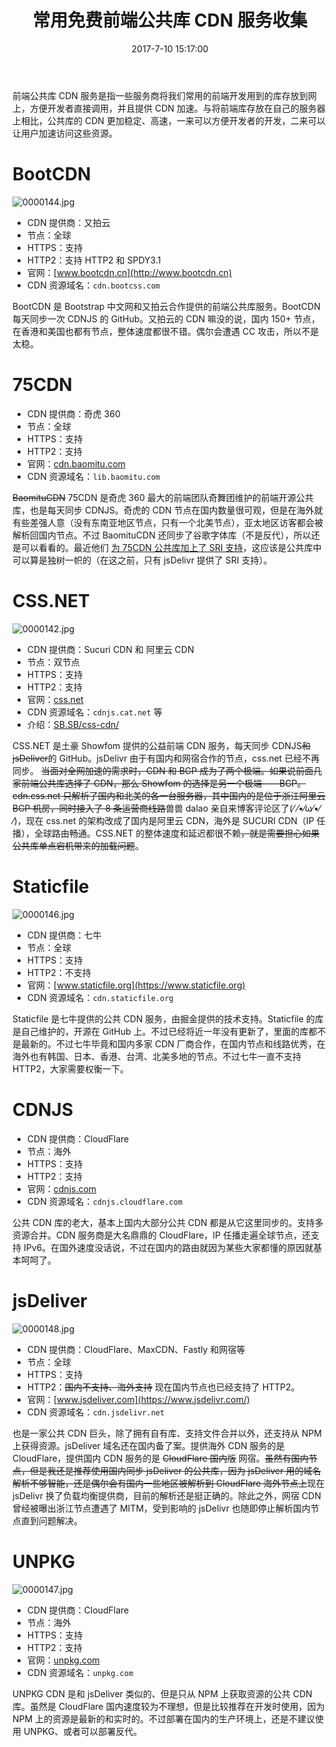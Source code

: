 ﻿---
title: 常用免费前端公共库 CDN 服务收集
tags:
  - Web
  - 免费资源
  - 公共 CDN
categories:
  - 分享镜
date: 2017-7-10 15:17:00
updated: 2017-11-20 10:54:00
description: 前端公共库 CDN 服务是指一些服务商将我们常用的前端开发用到的库存放到网上，方便开发者直接调用，并且提供 CDN 加速。与将前端库存放在自己的服务器上相比，公共库的 CDN 更加稳定、高速，一来可以方便开发者的开发，二来可以让用户加速访问这些资源。
---

前端公共库 CDN 服务是指一些服务商将我们常用的前端开发用到的库存放到网上，方便开发者直接调用，并且提供 CDN 加速。<!-- more -->与将前端库存放在自己的服务器上相比，公共库的 CDN 更加稳定、高速，一来可以方便开发者的开发，二来可以让用户加速访问这些资源。

# BootCDN

![0000144.jpg](https://bbs-static.nfz.yecdn.com/i/0000144.jpg)

- CDN 提供商：又拍云
- 节点：全球
- HTTPS：支持
- HTTP2：支持 HTTP2 和 SPDY3.1
- 官网：[www.bootcdn.cn](http://www.bootcdn.cn)
- CDN 资源域名：`cdn.bootcss.com`

BootCDN 是 Bootstrap 中文网和又拍云合作提供的前端公共库服务。BootCDN 每天同步一次 CDNJS 的 GitHub。又拍云的 CDN 嘛没的说，国内 150+ 节点，在香港和美国也都有节点，整体速度都很不错。偶尔会遭遇 CC 攻击，所以不是太稳。

# 75CDN

- CDN 提供商：奇虎 360
- 节点：全球
- HTTPS：支持
- HTTP2：支持
- 官网：[cdn.baomitu.com](https://cdn.baomitu.com/)
- CDN 资源域名：`lib.baomitu.com`

~~BaomituCDN~~ 75CDN 是奇虎 360 最大的前端团队奇舞团维护的前端开源公共库，也是每天同步 CDNJS。奇虎的 CDN 节点在国内数量很可观，但是在海外就有些差强人意（没有东南亚地区节点，只有一个北美节点），亚太地区访客都会被解析回国内节点。不过 BaomituCDN 还同步了谷歌字体库（不是反代），所以还是可以看看的。最近他们 [为 75CDN 公共库加上了 SRI 支持](https://75team.com/post/75cdn-sri.html)，这应该是公共库中可以算是独树一帜的（在这之前，只有 jsDelivr 提供了 SRI 支持）。

# CSS.NET

![0000142.jpg](https://bbs-static.nfz.yecdn.com/i/0000142.jpg)

- CDN 提供商：Sucuri CDN 和 阿里云 CDN
- 节点：双节点
- HTTPS：支持
- HTTP2：支持
- 官网：[css.net](https://css.net)
- CDN 资源域名：`cdnjs.cat.net` 等
- 介绍：[SB.SB/css-cdn/](https://sb.sb/css-cdn/)

CSS.NET 是土豪 Showfom 提供的公益前端 CDN 服务，每天同步 CDNJS~~和 jsDeliver~~的 GitHub。jsDelivr 由于有国内和网宿合作的节点，css.net 已经不再同步。
~~当面对全网加速的需求时，CDN 和 BGP 成为了两个极端。如果说前面几家前端公共库选择了 CDN，那么 Showfom 的选择是另一个极端——BGP。cdn.css.net 只解析了国内和北美的各一台服务器，其中国内的是位于浙江阿里云 BGP 机房，同时接入了 8 条运营商线路~~兽兽 dalao 亲自来博客评论区了(⁄ ⁄•⁄ω⁄•⁄ ⁄)，现在 css.net 的架构改成了国内是阿里云 CDN，海外是 SUCURI CDN（IP 任播），全球路由畅通。CSS.NET 的整体速度和延迟都很不赖~~，就是需要担心如果公共库单点宕机带来的加载问题~~。

# Staticfile

![0000146.jpg](https://bbs-static.nfz.yecdn.com/i/0000146.jpg)

- CDN 提供商：七牛
- 节点：全球
- HTTPS：支持
- HTTP2：不支持
- 官网：[www.staticfile.org](https://www.staticfile.org)
- CDN 资源域名：`cdn.staticfile.org`

Staticfile 是七牛提供的公共 CDN 服务，由掘金提供的技术支持。Staticfile 的库是自己维护的，开源在 GitHub 上。不过已经将近一年没有更新了，里面的库都不是最新的。不过七牛毕竟和国内多家 CDN 厂商合作，在国内节点和线路优秀，在海外也有韩国、日本、香港、台湾、北美多地的节点。不过七牛一直不支持 HTTP2，大家需要权衡一下。

# CDNJS

- CDN 提供商：CloudFlare
- 节点：海外
- HTTPS：支持
- HTTP2：支持
- 官网：[cdnjs.com](https://cdnjs.com)
- CDN 资源域名：`cdnjs.cloudflare.com`

公共 CDN 库的老大，基本上国内大部分公共 CDN 都是从它这里同步的。支持多资源合并。CDN 服务商是大名鼎鼎的 CloudFlare，IP 任播走遍全球节点，还支持 IPv6。在国外速度没话说，不过在国内的路由就因为某些大家都懂的原因就基本呵呵了。

# jsDeliver

![0000148.jpg](https://bbs-static.nfz.yecdn.com/i/0000148.jpg)

- CDN 提供商：CloudFlare、MaxCDN、Fastly 和网宿等
- 节点：全球
- HTTPS：支持
- HTTP2：~~国内不支持、海外支持~~ 现在国内节点也已经支持了 HTTP2。
- 官网：[www.jsdeliver.com](https://www.jsdelivr.com/)
- CDN 资源域名：`cdn.jsdelivr.net`

也是一家公共 CDN 巨头，除了拥有自有库、支持文件合并以外，还支持从 NPM 上获得资源。jsDeliver 域名还在国内备了案。提供海外 CDN 服务的是 CloudFlare，提供国内 CDN 服务的是 ~~CloudFlare 国内版~~ 网宿。~~虽然有国内节点，但是我还是推荐使用国内同步 jsDeliver 的公共库，因为 jsDeliver 用的域名解析不够智能，还是偶尔会有国内一些地区被解析到 CloudFlare 海外节点上~~现在 jsDelivr 换了负载均衡提供商，目前的解析还是挺正确的。除此之外，网宿 CDN 曾经被曝出浙江节点遭遇了 MITM，受到影响的 jsDelivr 也随即停止解析国内节点直到问题解决。

# UNPKG

![0000147.jpg](https://bbs-static.nfz.yecdn.com/i/0000147.jpg)

- CDN 提供商：CloudFlare
- 节点：海外
- HTTPS：支持
- HTTP2：支持
- 官网：[unpkg.com](https://unpkg.com/#/)
- CDN 资源域名：`unpkg.com`

UNPKG CDN 是和 jsDeliver 类似的、但是只从 NPM 上获取资源的公共 CDN 库。虽然是 CloudFlare 国内速度较为不理想，但是比较推荐在开发时使用，因为 NPM 上的资源是最新的和实时的。不过部署在国内的生产环境上，还是不建议使用 UNPKG、或者可以部署反代。
